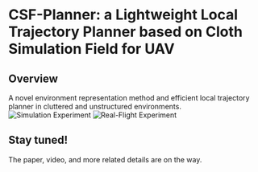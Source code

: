 # CSF-Planner: a Lightweight Local Trajectory Planner based on Cloth Simulation Field for UAV
## Overview
A novel environment representation method and efficient local trajectory planner in cluttered and unstructured environments.
![Simulation Experiment](./pic/real-exp.gif)
![Real-Flight Experiment](./pic/sim_com.gif)
## Stay tuned!
The paper, video, and more related details are on the way.
